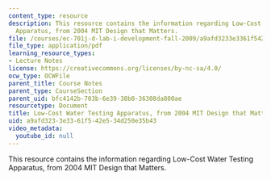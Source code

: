```yaml
---
content_type: resource
description: This resource contains the information regarding Low-Cost Water Testing
  Apparatus, from 2004 MIT Design that Matters.
file: /courses/ec-701j-d-lab-i-development-fall-2009/a9afd3233e3361f542e534d250e35b43_MITEC_701JF09_lab17water_dtm.pdf
file_type: application/pdf
learning_resource_types:
- Lecture Notes
license: https://creativecommons.org/licenses/by-nc-sa/4.0/
ocw_type: OCWFile
parent_title: Course Notes
parent_type: CourseSection
parent_uid: bfc4142b-703b-6e39-38b0-36308da800ae
resourcetype: Document
title: Low-Cost Water Testing Apparatus, from 2004 MIT Design that Matters
uid: a9afd323-3e33-61f5-42e5-34d250e35b43
video_metadata:
  youtube_id: null
---
```

This resource contains the information regarding Low-Cost Water Testing Apparatus, from 2004 MIT Design that Matters.